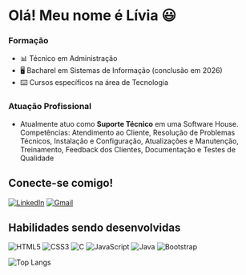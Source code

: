 # Olá! Meu nome é Lívia 😃

### Formação

- 📊 Técnico em Administração
- 🖥️ Bacharel em Sistemas de Informação (conclusão em 2026)
- ⌨️ Cursos específicos na área de Tecnologia

### Atuação Profissional

- Atualmente atuo como **Suporte Técnico** em uma Software House. Competências: Atendimento ao Cliente, Resolução de Problemas Técnicos, Instalação e Configuração, Atualizações e Manutenção, Treinamento, Feedback dos Clientes, Documentação e Testes de Qualidade

## Conecte-se comigo!

[![LinkedIn](https://img.shields.io/badge/LinkedIn-0077B5?style=for-the-badge&logo=linkedin&logoColor=white)](https://www.linkedin.com/in/liviagomesdesouza/) [![Gmail](https://img.shields.io/badge/Gmail-333333?style=for-the-badge&logo=gmail&logoColor=red)](mailto:liviagomes30@gmail.com)

## Habilidades sendo desenvolvidas

![HTML5](https://img.shields.io/badge/HTML5-E34F26?style=for-the-badge&logo=html5&logoColor=white) ![CSS3](https://img.shields.io/badge/CSS3-1572B6?style=for-the-badge&logo=css3&logoColor=white) ![C](https://img.shields.io/badge/C-00599C?style=for-the-badge&logo=c&logoColor=white) ![JavaScript](https://img.shields.io/badge/JavaScript-F7DF1E?style=for-the-badge&logo=javascript&logoColor=black) ![Java](https://img.shields.io/badge/java-%23ED8B00.svg?style=for-the-badge&logo=openjdk&logoColor=white) ![Bootstrap](https://img.shields.io/badge/-boostrap-0D1117?style=for-the-badge&logo=bootstrap&labelColor=0D1117)

![Top Langs](https://github-readme-stats-git-masterrstaa-rickstaa.vercel.app/api/top-langs/?username=liviagomes30&bg_color=000&border_color=30A3DC&title_color=E94D5F&text_color=FFF)
